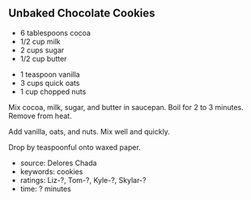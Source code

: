 Unbaked Chocolate Cookies
-------------------------

- 6 tablespoons cocoa
- 1/2 cup milk
- 2 cups sugar
- 1/2 cup butter
<!-- -->
- 1 teaspoon vanilla
- 3 cups quick oats
- 1 cup chopped nuts

Mix cocoa, milk, sugar, and butter in saucepan.  Boil for 2 to 3
minutes.  Remove from heat.

Add vanilla, oats, and nuts.  Mix well and quickly.

Drop by teaspoonful onto waxed paper.

- source: Delores Chada
- keywords: cookies
- ratings: Liz-?, Tom-?, Kyle-?, Skylar-?
- time: ? minutes
